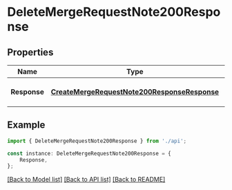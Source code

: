 # DeleteMergeRequestNote200Response


## Properties

Name | Type | Description | Notes
------------ | ------------- | ------------- | -------------
**Response** | [**CreateMergeRequestNote200ResponseResponse**](CreateMergeRequestNote200ResponseResponse.md) |  | [optional] [default to undefined]

## Example

```typescript
import { DeleteMergeRequestNote200Response } from './api';

const instance: DeleteMergeRequestNote200Response = {
    Response,
};
```

[[Back to Model list]](../README.md#documentation-for-models) [[Back to API list]](../README.md#documentation-for-api-endpoints) [[Back to README]](../README.md)
